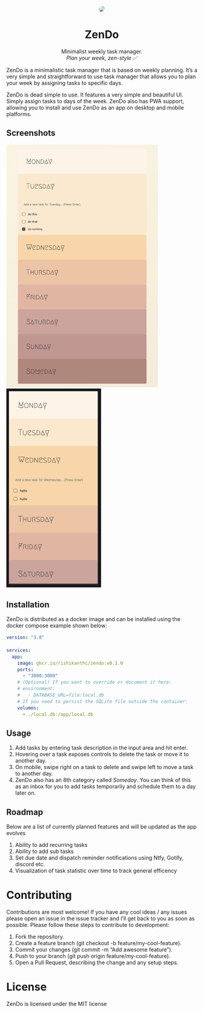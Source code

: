 <p align="center">
  <img src="https://raw.githubusercontent.com/rishikanthc/zendo/main/static/icon-96x96.png" width="96" style="border-radius: 50%; alt="Logo"/>
</p>
<h1 align="center">ZenDo</h1>
<p align="center">
  Minimalist weekly task manager.<br>
  <i>Plan your week, zen-style ✅</i>
</p>

ZenDo is a minimalistic task manager that is based on weekly planning. It’s a very simple and straightforward to use task manager that allows you to plan your week by assigning tasks to specific days.

ZenDo is dead simple to use. It features a very simple and beautiful UI. Simply assign tasks to days of the week. ZenDo also has PWA support, allowing you to install and use ZenDo as an app on desktop and mobile platforms.

## Screenshots

<img src="screenshots/zendo.png" alt="Zendo" width="400">
<img src="screenshots/zendo-mobile.png" alt="Zendo Mobile" width="250">

## Installation

ZenDo is distributed as a docker image and can be installed using the docker compose example shown below:

````yaml
version: "3.8"

services:
  app:
    image: ghcr.io/rishikanthc/zendo:v0.1.0
    ports:
      - "3000:3000"
    # (Optional) If you want to override or document it here:
    # environment:
    #   - DATABASE_URL=file:local.db
    # If you need to persist the SQLite file outside the container:
    volumes:
      - ./local.db:/app/local.db


````

## Usage

1. Add tasks by entering task description in the input area and hit enter.
1. Hovering over a task exposes controls to delete the task or move it to another day.
1. On mobile, swipe right on a task to delete and swipe left to move a task to another day.
1. ZenDo also has an 8th category called *Someday*. You can think of this as an inbox for you to add tasks temporarily and schedule them to a day later on.

## Roadmap

Below are a list of currently planned features and will be updated as the app evolves

1. Ability to add recurring tasks
1. Ability to add sub tasks
1. Set due date and dispatch reminder notifications using Ntfy, Gotify, discord etc.
1. Visualization of task statistic over time to track general efficency

# Contributing

Contributions are most welcome!
If you have any cool ideas /  any issues please open an
issue in the issue tracker and I’ll get back to you as soon as possible.
Please follow these steps to contribute to development:

1. Fork the repository.
1. Create a feature branch (git checkout -b feature/my-cool-feature).
1. Commit your changes (git commit -m “Add awesome feature”).
1. Push to your branch (git push origin feature/my-cool-feature).
1. Open a Pull Request, describing the change and any setup steps.

# License

ZenDo is licensed under the MIT license

